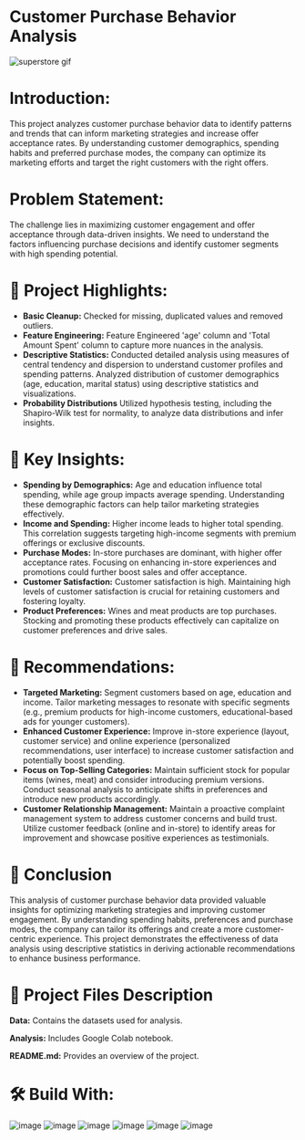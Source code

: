 # Customer Purchase Behavior Analysis
![superstore gif](https://github.com/ShubhPathania/Customer-Purchase-Behavior-Analysis/assets/149718190/37c044f0-74bb-4267-86c6-2640b60e9105)

# Introduction:
This project analyzes customer purchase behavior data to identify patterns and trends that can inform marketing strategies and increase offer acceptance rates. By understanding customer demographics, spending habits and preferred purchase modes, the company can optimize its marketing efforts and target the right customers with the right offers.
 
 # Problem Statement:
The challenge lies in maximizing customer engagement and offer acceptance through data-driven insights. We need to understand the factors influencing purchase decisions and identify customer segments with high spending potential.

# 📝 Project Highlights:
- **Basic Cleanup:** Checked for missing, duplicated values and removed outliers.
-  **Feature Engineering:** Feature Engineered 'age' column and 'Total Amount Spent' column to capture more nuances in the analysis.
-  **Descriptive Statistics:** Conducted detailed analysis using measures of central tendency and dispersion to understand customer profiles and spending patterns. Analyzed distribution of customer demographics (age, education, marital status) using descriptive statistics and visualizations.
- **Probability Distributions** Utilized hypothesis testing, including the Shapiro-Wilk test for normality, to analyze data distributions and infer insights.

# 🔑 Key Insights:

- **Spending by Demographics:** Age and education influence total spending, while age group impacts average spending. Understanding these demographic factors can help tailor marketing strategies effectively.
- **Income and Spending:** Higher income leads to higher total spending. This correlation suggests targeting high-income segments with premium offerings or exclusive discounts.
- **Purchase Modes:** In-store purchases are dominant, with higher offer acceptance rates. Focusing on enhancing in-store experiences and promotions could further boost sales and offer acceptance.
- **Customer Satisfaction:** Customer satisfaction is high. Maintaining high levels of customer satisfaction is crucial for retaining customers and fostering loyalty.
- **Product Preferences:** Wines and meat products are top purchases. Stocking and promoting these products effectively can capitalize on customer preferences and drive sales.

# 📰 Recommendations:
- **Targeted Marketing:** Segment customers based on age, education and income. Tailor marketing messages to resonate with specific segments (e.g., premium products for high-income customers, educational-based ads for younger customers).
- **Enhanced Customer Experience:** Improve in-store experience (layout, customer service) and online experience (personalized recommendations, user interface) to increase customer satisfaction and potentially boost spending.
- **Focus on Top-Selling Categories:** Maintain sufficient stock for popular items (wines, meat) and consider introducing premium versions. Conduct seasonal analysis to anticipate shifts in preferences and introduce new products accordingly.
- **Customer Relationship Management:** Maintain a proactive complaint management system to address customer concerns and build trust. Utilize customer feedback (online and in-store) to identify areas for improvement and showcase positive experiences as testimonials.

# 📜 Conclusion
This analysis of customer purchase behavior data provided valuable insights for optimizing marketing strategies and improving customer engagement. By understanding spending habits, preferences and purchase modes, the company can tailor its offerings and create a more customer-centric experience. This project demonstrates the effectiveness of data analysis using descriptive statistics in deriving actionable recommendations to enhance business performance.

# 💾 Project Files Description

**Data:** Contains the datasets used for analysis.

**Analysis:** Includes Google Colab notebook.

**README.md:** Provides an overview of the project.

# 🛠️ Build With:

![image](https://github.com/ShubhPathania/Bike-Sharing-Demand-Prediction/assets/149718190/e689d448-2f9f-49b4-b9f2-5071ae074e78)
![image](https://github.com/ShubhPathania/Bike-Sharing-Demand-Prediction/assets/149718190/9ebacff9-c509-40a1-8934-d0f9e5d9c45a)
![image](https://github.com/ShubhPathania/Bike-Sharing-Demand-Prediction/assets/149718190/1b0244d8-6951-4a39-96a8-79f9d9c563cd)
![image](https://github.com/ShubhPathania/Bike-Sharing-Demand-Prediction/assets/149718190/7927a88c-33a9-4043-9114-1cf2f4c9065f)
![image](https://github.com/ShubhPathania/Bike-Sharing-Demand-Prediction/assets/149718190/4048a336-dde2-432a-8aa8-a82f827eb7da)
![image](https://github.com/ShubhPathania/Bike-Sharing-Demand-Prediction/assets/149718190/147663e0-f428-467a-be15-ed06ca4f1986)
